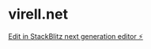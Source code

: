 # virell.net

[Edit in StackBlitz next generation editor ⚡️](https://stackblitz.com/~/github.com/ryervirell/virell.net)